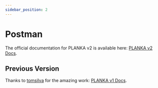 ```yaml
---
sidebar_position: 2
---
```


# Postman

The official documentation for PLANKA v2 is available here: [PLANKA v2 Docs](https://documenter.getpostman.com/view/48263477/2sB3HopKNx).

## Previous Version

Thanks to [tomsilva](https://github.com/tomsilva) for the amazing work: [PLANKA v1 Docs](https://documenter.getpostman.com/view/3360622/2sB2cRCPpU).
